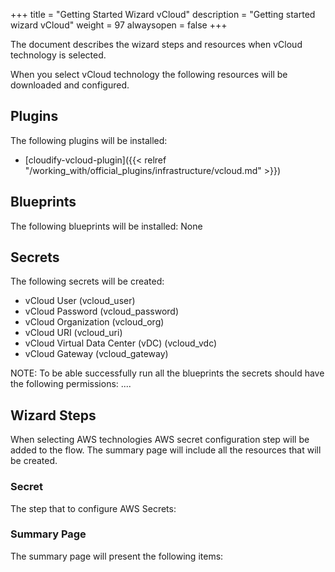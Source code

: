 +++
title = "Getting Started Wizard vCloud"
description = "Getting started wizard vCloud"
weight = 97
alwaysopen = false
+++

The document describes the wizard steps and resources when vCloud technology is selected.

When you select vCloud technology the following resources will be downloaded and configured.

## Plugins

The following plugins will be installed:

* [cloudify-vcloud-plugin]({{< relref "/working_with/official_plugins/infrastructure/vcloud.md" >}})


## Blueprints

The following blueprints will be installed:
None

## Secrets

The following secrets will be created:

* vCloud User (vcloud_user)
* vCloud Password (vcloud_password)
* vCloud Organization (vcloud_org)
* vCloud URI (vcloud_uri)
* vCloud Virtual Data Center (vDC) (vcloud_vdc)
* vCloud Gateway (vcloud_gateway)

NOTE: To be able successfully run all the blueprints the secrets should have the following permissions:
....

## Wizard Steps

When selecting AWS technologies AWS secret configuration step will be added to the flow. The summary page will include all the resources that will be created.
 
### Secret

The step that to configure AWS Secrets:


### Summary Page

The summary page will present the following items:

